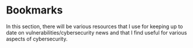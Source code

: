 # Bookmarks
In this section, there will be various resources that I use for keeping up to date on vulnerabilities/cybersecurity news and that I find useful for various aspects of cybersecurity.
